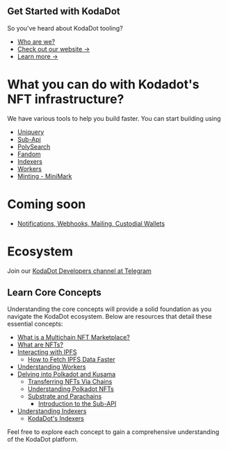 ## Get Started with KodaDot

So you've heard about KodaDot tooling? 

- [Who are we?](/get-started/kodadot-who.md)
- [Check out our website ->](https://kodadot.xyz/)
- [Learn more ->](https://hello.kodadot.xyz)

# What you can do with Kodadot's NFT infrastructure?

We have various tools to help you build faster. You can start building using
- [Uniquery](/uniquery/index.md)
- [Sub-Api](/core-concepts/parachains/kodadot-substrate-api.md)
- [PolySearch](/polysearch/index.md)
- [Fandom](/uniquery/kodadot-storefront-fandom.md)
- [Indexers](/core-concepts/indexer/kodadot-indexers.md)
- [Workers](/core-concepts/workers/kodadot-workers.md)
- [Minting - MiniMark](/minimark/index.md)

# Coming soon

- [Notifications, Webhooks, Mailing, Custodial Wallets](/other/kodadot-notification-webhook-mailing-custodial-wallet.md)

# Ecosystem

Join our [KodaDot Developers channel at Telegram](https://t.me/kodadot_eco)

## Learn Core Concepts

Understanding the core concepts will provide a solid foundation as you navigate the KodaDot ecosystem. Below are resources that detail these essential concepts:

- [What is a Multichain NFT Marketplace?](./core-concepts/what-multichain-nft-marketplace.md)
- [What are NFTs?](./core-concepts/what-are-nfts.md)
- [Interacting with IPFS](./core-concepts/ipfs/what-is-ipfs.md)
    - [How to Fetch IPFS Data Faster](./core-concepts/ipfs/ipfs-fetch-faster.md)
- [Understanding Workers](./core-concepts/workers/kodadot-workers.md)
- [Delving into Polkadot and Kusama](./core-concepts/polkadot/what-are-polkadot-and-kusama.md)
    - [Transferring NFTs Via Chains](./core-concepts/polkadot/transfering-nfts-via-chains.md)
    - [Understanding Polkadot NFTs](./core-concepts/polkadot/polkadot-nfts.md)
    - [Substrate and Parachains](./core-concepts/parachains/substrate-parachains.md)
        - [Introduction to the Sub-API](./core-concepts/parachains/kodadot-substrate-api.md)
- [Understanding Indexers](./core-concepts/indexer/what-is-an-indexer.md)
    - [KodaDot's Indexers](./core-concepts/indexer/kodadot-indexers.md)

Feel free to explore each concept to gain a comprehensive understanding of the KodaDot platform.
